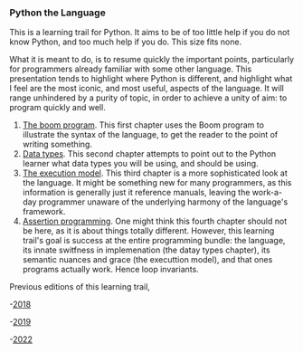 ### Python the Language

This is a learning trail for Python. It aims to be of too little help if you do not know Python, and too much help if you do. 
This size fits none.

What it is meant to do, is to resume quickly the important points, particularly for programmers already familiar with some other language. 
This presentation tends to highlight where Python is different, and highlight what I feel are the most iconic, and most useful, aspects
of the language. It will range unhindered by a purity of topic, in order to achieve a unity of aim: to program quickly and well.

1. [The boom program](https://github.com/burtr/reu-cfs/blob/master/reu-cfs-2023/python-the-language/1_BoomProgram.ipynb). 
This first chapter uses the Boom program to illustrate the syntax of the language, to get the reader to the point of writing something.
1. [Data types](https://github.com/burtr/reu-cfs/blob/master/reu-cfs-2023/python-the-language/2_PythonDatatypes.ipynb).
This second chapter attempts to point out to the Python learner what data types you will be using, and should be using.
1. [The execution model](https://github.com/burtr/reu-cfs/blob/master/reu-cfs-2023/python-the-language/3_execution_model.ipynb).
This third chapter is a more sophisticated look at the language. It might be something new for many programmers, as this information
is generally just it reference manuals, leaving the work-a-day programmer unaware of the underlying harmony of the language's framework.
1. [Assertion programming](https://github.com/burtr/reu-cfs/blob/master/reu-cfs-2023/python-the-language/4_assertion_programming.ipynb).
One might think this fourth chapter should not be here, as it is about things totally different. However, this learning trail's
goal is success at the entire programming bundle: the language, its innate switfness in implemenation (the datay types chapter),
its semantic nuances and grace (the executtion model), and that ones programs actually work. Hence loop invariants.

Previous editions of this learning trail,

-[2018](https://github.com/burtr/reu-cfs/tree/master/reu-cfs-2018/python-the-language)

-[2019](https://github.com/burtr/reu-cfs/tree/master/reu-cfs-2019/python-the-language)

-[2022](https://github.com/burtr/reu-cfs/tree/master/reu-cfs-2022/discussion)
